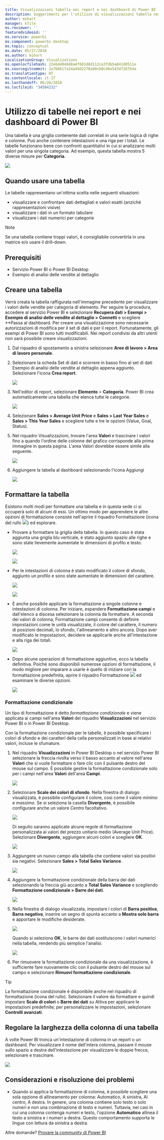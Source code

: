 ```yaml
---
title: Visualizzazioni tabella nei report e nei dashboard di Power BI
description: Suggerimenti per l'utilizzo di visualizzazioni tabella nei report e nei dashboard di Power BI, tra cui come ridimensionare la larghezza delle colonne.
author: mihart
manager: kfile
ms.reviewer: ''
featuredvideoid: ''
ms.service: powerbi
ms.component: powerbi-desktop
ms.topic: conceptual
ms.date: 05/27/2018
ms.author: mihart
LocalizationGroup: Visualizations
ms.openlocfilehash: 22eb44048d8a4f681d8d112ce3fdb5a841d0511e
ms.sourcegitcommit: 2a7bbb1fa24a49d2278a90cb0c4be543d7267bda
ms.translationtype: HT
ms.contentlocale: it-IT
ms.lasthandoff: 06/26/2018
ms.locfileid: "34584232"
---
```

# <a name="working-with-tables-in-power-bi-reports-and-dashboards"></a>Utilizzo di tabelle nei report e nei dashboard di Power BI
Una tabella è una griglia contenente dati correlati in una serie logica di righe e colonne. Può anche contenere intestazioni e una riga per i totali. Le tabelle funzionano bene con confronti quantitativi in cui si analizzano molti valori per una singola categoria. Ad esempio, questa tabella mostra 5 diverse misure per **Categoria**.

![](media/power-bi-visualization-tables/table.png)

## <a name="when-to-use-a-table"></a>Quando usare una tabella
Le tabelle rappresentano un'ottima scelta nelle seguenti situazioni:

* visualizzare e confrontare dati dettagliati e valori esatti (anziché rappresentazioni visive)
* visualizzare i dati in un formato tabulare
* visualizzare i dati numerici per categorie   

> [!NOTE]
> Se una tabella contiene troppi valori, è consigliabile convertirla in una matrice e/o usare il drill-down.
> 
> 
## <a name="prerequisites"></a>Prerequisiti
 - Servizio Power BI o Power BI Desktop
 - Esempio di analisi delle vendite al dettaglio


## <a name="create-a-table"></a>Creare una tabella
Verrà creata la tabella raffigurata nell'immagine precedente per visualizzare i valori delle vendite per categoria di elemento. Per seguire la procedura, accedere al servizio Power BI e selezionare **Recupera dati \> Esempi \> Esempio di analisi delle vendite al dettaglio > Connetti** e scegliere **Passa al dashboard. Per creare una visualizzazione sono necessarie autorizzazioni di modifica per il set di dati e per il report. Fortunatamente, gli esempi di Power BI sono tutti modificabili. Nei report condivisi da altri utenti non sarà possibile creare visualizzazioni.

1. Dal riquadro di spostamento a sinistra selezionare **Aree di lavoro > Area di lavoro personale**.    
2. Selezionare la scheda Set di dati e scorrere in basso fino al set di dati Esempio di analisi delle vendite al dettaglio appena aggiunto.  Selezionare l'icona **Crea report**.
   
    ![](media/power-bi-visualization-tables/power-bi-create-report.png)
2. Nell'editor di report, selezionare **Elemento** > **Categoria**.  Power BI crea automaticamente una tabella che elenca tutte le categorie.
   
    ![](media/power-bi-visualization-tables/power-bi-table1.png)
3. Selezionare **Sales > Average Unit Price** e **Sales > Last Year Sales** e **Sales > This Year Sales** e scegliere tutte e tre le opzioni (Value, Goal, Status).   
4. Nel riquadro Visualizzazioni, trovare l'area **Valori** e trascinare i valori fino a quando l'ordine delle colonne del grafico corrisponde alla prima immagine in questa pagina.  L'area Valori dovrebbe essere simile alla seguente.
   
    ![](media/power-bi-visualization-tables/power-bi-table2.png)
5. Aggiungere la tabella al dashboard selezionando l'icona Aggiungi  
   
     ![](media/power-bi-visualization-tables/pbi_pintile.png)

## <a name="format-the-table"></a>Formattare la tabella
Esistono molti modi per formattare una tabella e in questa sede ci si occuperà solo di alcuni di essi. Un ottimo modo per apprendere le altre opzioni di formattazione consiste nell'aprire il riquadro Formattazione (icona del rullo ![](media/power-bi-visualization-tables/power-bi-format.png)) ed esplorare.

* Provare a formattare la griglia della tabella. In questo caso è stata aggiunta una griglia blu verticale, è stato aggiunto spazio alle righe e sono state lievemente aumentate le dimensioni di profilo e testo.
  
    ![](media/power-bi-visualization-tables/power-bi-table-gridnew.png)
  
    ![](media/power-bi-visualization-tables/power-bi-table-grid3.png)
* Per le intestazioni di colonna è stato modificato il colore di sfondo, aggiunto un profilo e sono state aumentate le dimensioni del carattere. 
  
    ![](media/power-bi-visualization-tables/power-bi-table-column-headers.png)

  
    ![](media/power-bi-visualization-tables/power-bi-table-column2.png)

* È anche possibile applicare la formattazione a singole colonne e intestazioni di colonna. Per iniziare, espandere **Formattazione campi** e dall'elenco a discesa selezionare la colonna da formattare. A seconda dei valori di colonna, Formattazione campi consente di definire impostazioni come le unità visualizzate, il colore del carattere, il numero di posizioni decimali, lo sfondo, l'allineamento e altro ancora. Dopo aver modificato le impostazioni, decidere se applicarle anche all'intestazione e alla riga dei totali.

    ![](media/power-bi-visualization-tables/power-bi-field-formatting.png)

* Dopo alcune operazioni di formattazione aggiuntive, ecco la tabella definitiva. Poiché sono disponibili numerose opzioni di formattazione, il modo migliore per imparare a usarle è quello di iniziare con la formattazione predefinita, aprire il riquadro Formattazione ![](media/power-bi-visualization-tables/power-bi-format.png) ed esaminare le diverse opzioni. 
  
    ![](media/power-bi-visualization-tables/power-bi-table-format.png)

### <a name="conditional-formatting"></a>Formattazione condizionale
Un tipo di formattazione è detto *formattazione condizionale* e viene applicata ai campi nell'area **Valori** del riquadro **Visualizzazioni** nel servizio Power BI o in Power BI Desktop. 

Con la formattazione condizionale per le tabelle, è possibile specificare i colori di sfondo e dei caratteri della cella personalizzati in base ai relativi valori, incluse le sfumature. 

1. Nel riquadro **Visualizzazioni** in Power BI Desktop o nel servizio Power BI selezionare la freccia rivolta verso il basso accanto al valore nell'area **Valori** che si vuole formattare o fare clic con il pulsante destro del mouse sul campo. È possibile gestire la formattazione condizionale solo per i campi nell'area **Valori** dell'area **Campi**.
   
    ![](media/power-bi-visualization-tables/power-bi-conditional-formatting-background.png)
2. Selezionare **Scale dei colori di sfondo**. Nella finestra di dialogo visualizzata, è possibile configurare il colore, così come il valore *minimo* e *massimo*. Se si seleziona la casella **Divergente**, è possibile configurare anche un valore *Centro* facoltativo.
   
    ![](media/power-bi-visualization-tables/power-bi-conditional-formatting-background2.png)
   
    Di seguito saranno applicate alcune regole di formattazione personalizzata ai valori del prezzo unitario medio (Average Unit Price). Selezionare **Divergente**, aggiungere alcuni colori e scegliere **OK**. 
   
    ![](media/power-bi-visualization-tables/power-bi-conditional-formatting-data-background.png)
3. Aggiungere un nuovo campo alla tabella che contiene valori sia positivi sia negativi.  Selezionare **Sales > Total Sales Variance**. 
   
    ![](media/power-bi-visualization-tables/power-bi-conditional-formatting2.png)
4. Aggiungere la formattazione condizionale della barra dei dati selezionando la freccia giù accanto a **Total Sales Variance** e scegliendo **Formattazione condizionale > Barre dei dati**.
   
    ![](media/power-bi-visualization-tables/power-bi-conditional-formatting-data-bars.png)
5. Nella finestra di dialogo visualizzata, impostare i colori di **Barra positiva**, **Barra negativa**, inserire un segno di spunta accanto a **Mostra solo barra** e apportare le modifiche desiderate.
   
    ![](media/power-bi-visualization-tables/power-bi-data-bars.png)
   
    Quando si seleziona **OK**, le barre dei dati sostituiscono i valori numerici nella tabella, rendendo più semplice l'analisi.
   
    ![](media/power-bi-visualization-tables/power-bi-conditional-formatting-data-bars2.png)
6. Per rimuovere la formattazione condizionale da una visualizzazione, è sufficiente fare nuovamente clic con il pulsante destro del mouse sul campo e selezionare **Rimuovi formattazione condizionale**.

> [!TIP]
> La formattazione condizionale è disponibile anche nel riquadro di formattazione (icona del rullo). Selezionare il valore da formattare e quindi impostare **Scale di colori** o **Barre dei dati** su Attiva per applicare le impostazioni predefinite; per personalizzare le impostazioni, selezionare **Controlli avanzati**.
> 
> 

## <a name="adjust-the-column-width-of-a-table"></a>Regolare la larghezza della colonna di una tabella
A volte Power BI tronca un'intestazione di colonna in un report o un dashboard. Per visualizzare il nome dell'intera colonna, passare il mouse sullo spazio a destra dell'intestazione per visualizzare le doppie frecce, selezionare e trascinare.

![](media/power-bi-visualization-tables/resizetable.gif)

## <a name="considerations-and-troubleshooting"></a>Considerazioni e risoluzione dei problemi
* Quando si applica la formattazione di colonna, è possibile scegliere una sola opzione di allineamento per colonna: Automatico, A sinistra, Al centro, A destra. In genere, una colonna contiene solo testo o solo numeri e non una combinazione di testo e numeri. Tuttavia, nei casi in cui una colonna contenga numeri e testo, l'opzione **Automatico** allinea il testo a sinistra e i numeri a destra. Questo comportamento supporta le lingue con lettura da sinistra a destra.   

Altre domande? [Provare la community di Power BI](http://community.powerbi.com/)

